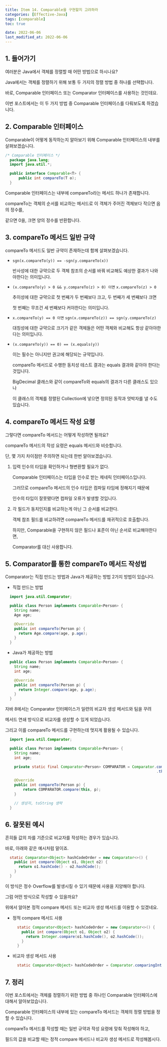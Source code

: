 ```yaml
---
title: Item 14. Comparable을 구현할지 고려하라
categories: [Effective-Java]
tags: [comparable]
toc: true

date: 2022-06-06
last_modified_at: 2022-06-06
---
```


## 1. 들어가기

여러분은 Java에서 객체를 정렬할 때 어떤 방법으로 하시나요?

Java에서는 객체를 정렬하기 위해 보통 두 가지의 정렬 방법 중 하나를 선택합니다.

바로, Comparable 인터페이스 또는 Comparator 인터페이스를 사용하는 것인데요.

이번 포스트에서는 이 두 가지 방법 중 Comparable 인터페이스를 다뤄보도록 하겠습니다.

## 2. Comparable 인터페이스

Comparable이 어떻게 동작하는지 알아보기 위해 Comparable 인터페이스의 내부를 살펴보겠습니다.

```java
/* Comparable 인터페이스 */
  package java.lang;
  import java.util.*;

  public interface Comparable<T> {
      public int compareTo(T o);
  }
```

Comparable 인터페이스는 내부에 compareTo라는 메서드 하나가 존재합니다.

compareTo는 객체의 순서를 비교하는 메서드로 이 객체가 주어진 객체보다 작으면 음의 정수를,

같으면 0을, 크면 양의 정수를 반환합니다.

## 3. compareTo 메서드 일반 규약

compareTo 메서드도 일반 규약이 존재하는데 함께 살펴보겠습니다.

* ```sgn(x.compareTo(y)) == -sgn(y.compareTo(x))```

  반사성에 대한 규약으로 두 객체 참조의 순서를 바꿔 비교해도 예상한 결과가 나와야한다는 의미입니다.

* ```(x.compareTo(y) > 0 && y.compareTo(z) > 0) 이면``` ```x.compareTo(z) > 0```

  추이성에 대한 규약으로 첫 번째가 두 번째보다 크고, 두 번째가 세 번째보다 크면

  첫 번째는 무조건 세 번째보다 커야한다는 의미입니다.

* ```x.compareTo(y) == 0 이면``` ```sgn(x.compareTo(z)) == sgn(y.compareTo(z)```

  대칭성에 대한 규약으로 크기가 같은 객체들은 어떤 객체와 비교해도 항상 같아야한다는 의미입니다.

* ```(x.compareTo(y)) == 0) == (x.equals(y))```

  이는 필수는 아니지만 권고에 해당되는 규약입니다.

  compareTo 메서드로 수행한 동치성 테스트 결과는 equals 결과와 같아야 한다는 것입니다.

  BigDecimal 클래스와 같이 compareTo와 equals의 결과가 다른 클래스도 있으나
  
  이 클래스의 객체를 정렬된 Collection에 넣으면 정의된 동작과 엇박자를 낼 수도 있습니다.

## 4. compareTo 메서드 작성 요령

그렇다면 compareTo 메서드는 어떻게 작성하면 될까요?

compareTo 메서드의 작성 요령은 equals 메서드와 비슷합니다.

단, 몇 가지 차이점만 주의하면 되는데 한번 알아보겠습니다.

1. 입력 인수의 타입을 확인하거나 형변환할 필요가 없다.

    Comparable 인터페이스는 타입을 인수로 받는 제네릭 인터페이스입니다.
  
    그러므로 compareTo 메서드의 인수 타입은 컴파일 타임에 정해지기 때문에

    인수의 타입이 잘못됐다면 컴파일 오류가 발생할 것입니다.

2. 각 필드가 동치인지를 비교하는게 아닌 그 순서를 비교한다.

    객체 참조 필드를 비교하려면 compareTo 메서드를 재귀적으로 호출합니다.

    하지만, Comparable을 구현하지 않은 필드나 표준이 아닌 순서로 비교해야한다면,

    Comparator를 대신 사용합니다.

## 5. Comparator를 통한 compareTo 메서드 작성법

Comparator는 직접 만드는 방법과 Java가 제공하는 방법 2가지 방법이 있습니다.

* 직접 만드는 방법

```java
  import java.util.Comparator;

  public class Person implements Comparable<Person> {
    String name;
    Age age;

    @Override
    public int compareTo(Person p) {
      return Age.compare(age, p.age);
    }
  }
```

* Java가 제공하는 방법

```java
  public class Person implements Comparable<Person> {
    String name;
    int age;

    @Override
    public int compareTo(Person p) {
      return Integer.compare(age, p.age);
    }
  }
```

자바 8에서는 Comparator 인터페이스가 일련의 비교자 생성 메서드와 팀을 꾸려

메서드 연쇄 방식으로 비교자를 생성할 수 있게 되었습니다.

그리고 이를 compareTo 메서드를 구현하는데 멋지게 활용될 수 있습니다.

```java
  import java.util.Comparator;

  public class Person implements Comparable<Person> {
    String name;
    int age;

    private static final Comparator<Person> COMPARATOR = Comparator.comparingInt((Person p) -> p.age)
                                                                    .thenComparing(p -> p.name);

    @Override
    public int compareTo(Person p) {
        return COMPARATOR.compare(this, p);
    }

    // 생성자, toString 생략
  }
```

## 6. 잘못된 예시

흔히들 값의 차를 기준으로 비교자를 작성하는 경우가 있습니다.

바로, 아래와 같은 예시처럼 말이죠.

```java
  static Comparator<Object> hashCodeOrder = new Comparator<>() {
    public int compare(Object o1, Object o2) {
      return o1.hashCode() - o2.hashCode();
    }
  }
```

이 방식은 정수 Overflow를 발생시킬 수 있기 때문에 사용을 지양해야 합니다.

그럼 어떤 방식으로 작성할 수 있을까요?

위에서 알아본 정적 compare 메서드 또는 비교자 생성 메서드를 이용할 수 있겠네요.

* 정적 compare 메서드 사용

  ```java
    static Comparator<Object> hashCodeOrder = new Comparator<>() {
      public int compare(Object o1, Object o2) {
        return Integer.compare(o1.hashCode(), o2.hashCode());
      }
    }
  ```

* 비교자 생성 메서드 사용

  ```java
    static Comparator<Object> hashCodeOrder = Comparator.comparingInt(o -> o.hashCode());
  ```

## 7. 정리

이번 포스트에서는 객체를 정렬하기 위한 방법 중 하나인 Comparable 인터페이스에 대해서 알아보았습니다.

Comparable 인터페이스의 내부에 있는 compareTo 메서드는 객체의 정렬 방법을 정할 수 있습니다.

compareTo 메서드를 작성할 때는 일반 규약과 작성 요령에 맞춰 작성해야 하고,

필드의 값을 비교할 때는 정적 compare 메서드나 비교자 생성 메서드로 작성해봅시다.